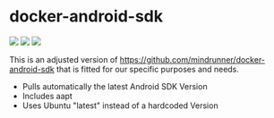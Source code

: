 # docker-android-sdk
[![](https://images.microbadger.com/badges/version/bardiir/docker-android-sdk.svg)](https://microbadger.com/images/bardiir/docker-android-sdk "Get your own version badge on microbadger.com") [![](https://images.microbadger.com/badges/image/bardiir/docker-android-sdk.svg)](https://microbadger.com/images/bardiir/docker-android-sdk "Get your own image badge on microbadger.com") [![](https://img.shields.io/docker/build/bardiir/docker-android-sdk.svg)](https://hub.docker.com/r/bardiir/docker-android-sdk/builds/ "Build Details")

This is an adjusted version of https://github.com/mindrunner/docker-android-sdk that is fitted for our specific purposes and needs.
- Pulls automatically the latest Android SDK Version
- Includes aapt
- Uses Ubuntu "latest" instead of a hardcoded Version
